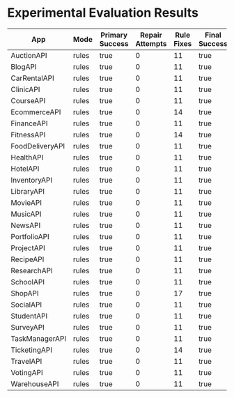 # Experimental Evaluation Results

| App | Mode | Primary Success | Repair Attempts | Rule Fixes | Final Success | Duration (s) | Error |
|-----|------|----------------|----------------|-------------|----------------|---------------|-------|
| AuctionAPI | rules | true | 0 | 11 | true | 0.00 |  |
| BlogAPI | rules | true | 0 | 11 | true | 0.00 |  |
| CarRentalAPI | rules | true | 0 | 11 | true | 0.00 |  |
| ClinicAPI | rules | true | 0 | 11 | true | 0.00 |  |
| CourseAPI | rules | true | 0 | 11 | true | 0.00 |  |
| EcommerceAPI | rules | true | 0 | 14 | true | 0.00 |  |
| FinanceAPI | rules | true | 0 | 11 | true | 0.00 |  |
| FitnessAPI | rules | true | 0 | 14 | true | 0.00 |  |
| FoodDeliveryAPI | rules | true | 0 | 11 | true | 0.00 |  |
| HealthAPI | rules | true | 0 | 11 | true | 0.00 |  |
| HotelAPI | rules | true | 0 | 11 | true | 0.00 |  |
| InventoryAPI | rules | true | 0 | 11 | true | 0.00 |  |
| LibraryAPI | rules | true | 0 | 11 | true | 0.00 |  |
| MovieAPI | rules | true | 0 | 11 | true | 0.00 |  |
| MusicAPI | rules | true | 0 | 11 | true | 0.00 |  |
| NewsAPI | rules | true | 0 | 11 | true | 0.00 |  |
| PortfolioAPI | rules | true | 0 | 11 | true | 0.00 |  |
| ProjectAPI | rules | true | 0 | 11 | true | 0.00 |  |
| RecipeAPI | rules | true | 0 | 11 | true | 0.00 |  |
| ResearchAPI | rules | true | 0 | 11 | true | 0.00 |  |
| SchoolAPI | rules | true | 0 | 11 | true | 0.00 |  |
| ShopAPI | rules | true | 0 | 17 | true | 0.00 |  |
| SocialAPI | rules | true | 0 | 11 | true | 0.00 |  |
| StudentAPI | rules | true | 0 | 11 | true | 0.00 |  |
| SurveyAPI | rules | true | 0 | 11 | true | 0.00 |  |
| TaskManagerAPI | rules | true | 0 | 11 | true | 0.00 |  |
| TicketingAPI | rules | true | 0 | 14 | true | 0.00 |  |
| TravelAPI | rules | true | 0 | 11 | true | 0.00 |  |
| VotingAPI | rules | true | 0 | 11 | true | 0.00 |  |
| WarehouseAPI | rules | true | 0 | 11 | true | 0.00 |  |
